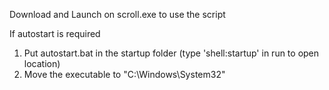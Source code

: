 Download and Launch on scroll.exe to use the script

If autostart is required
1. Put autostart.bat in the startup folder (type 'shell:startup' in run to open location)
2. Move the executable to "C:\Windows\System32\"
